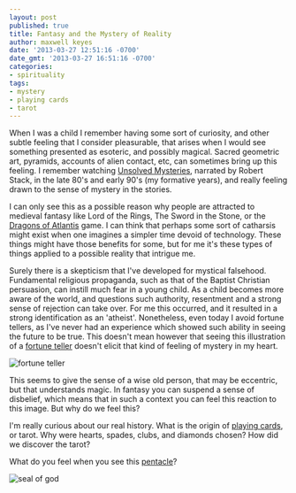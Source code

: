 ```yaml
---
layout: post
published: true
title: Fantasy and the Mystery of Reality
author: maxwell keyes
date: '2013-03-27 12:51:16 -0700'
date_gmt: '2013-03-27 16:51:16 -0700'
categories:
- spirituality
tags:
- mystery
- playing cards
- tarot
---
```


When I was a child I remember having some sort of curiosity, and other subtle feeling that I consider pleasurable,
that arises when I would see something presented as esoteric, and possibly magical. Sacred geometric art, pyramids,
accounts of alien contact, etc, can sometimes bring up this feeling. I remember watching
[Unsolved Mysteries](http://en.wikipedia.org/wiki/Unsolved_Mysteries), narrated by Robert Stack, in the late 80's and
early 90's (my formative years), and really feeling drawn to the sense of mystery in the stories.

I can only see this as a possible reason why people are attracted to medieval fantasy like Lord of the Rings, The
Sword in the Stone, or the [Dragons of Atlantis](https://www.kabam.com/games/dragons-of-atlantis) game. I can think
that perhaps some sort of catharsis might exist when one imagines a simpler time devoid of technology. These things
might have those benefits for some, but for me it's these types of things applied to a possible reality that intrigue
me.

Surely there is a skepticism that I've developed for mystical falsehood. Fundamental religious propaganda, such as
that of the Baptist Christian persuasion, can instill much fear in a young child. As a child becomes more aware of the
world, and questions such authority, resentment and a strong sense of rejection can take over. For me this occurred,
and it resulted in a strong identification as an 'atheist'. Nonetheless, even today I avoid fortune tellers, as I've
never had an experience which showed such ability in seeing the future to be true. This doesn't mean however that
seeing this illustration of a [fortune teller](http://zelda.wikia.com/wiki/Fortune_Teller) doesn't elicit that kind of
feeling of mystery in my heart.

![fortune teller]({{site.assets.url_prefix}}/images/posts/fortune-teller.png "fortune teller")

This seems to give the sense of a wise old person, that may be eccentric, but that understands magic. In fantasy you
can suspend a sense of disbelief, which means that in such a context you can feel this reaction to this image. But why
do we feel this?

I'm really curious about our real history. What is the origin of
[playing cards](http://en.wikipedia.org/wiki/Playing_card), or tarot. Why were hearts, spades, clubs, and diamonds
chosen? How did we discover the tarot?

What do you feel when you see this [pentacle](http://en.wikipedia.org/wiki/Pentacle)?

![seal of god]({{site.assets.url_prefix}}/images/posts/john-dees-seal-of-god.jpg "John Dee's Seal of God")
